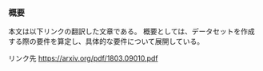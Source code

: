 ### 概要

本文は以下リンクの翻訳した文章である。
概要としては、データセットを作成する際の要件を算定し、具体的な要件について展開している。

リンク先
https://arxiv.org/pdf/1803.09010.pdf
